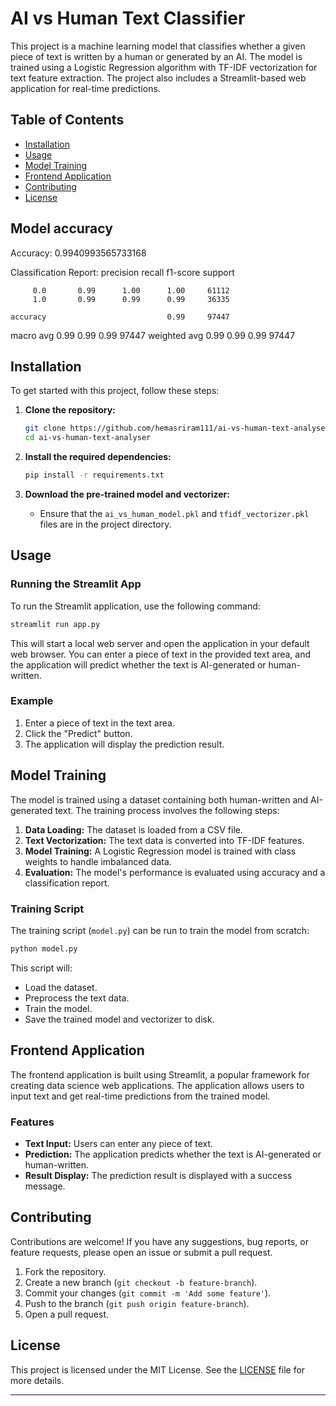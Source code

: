 # AI vs Human Text Classifier

This project is a machine learning model that classifies whether a given piece of text is written by a human or generated by an AI. The model is trained using a Logistic Regression algorithm with TF-IDF vectorization for text feature extraction. The project also includes a Streamlit-based web application for real-time predictions.

## Table of Contents
- [Installation](#installation)
- [Usage](#usage)
- [Model Training](#model-training)
- [Frontend Application](#frontend-application)
- [Contributing](#contributing)
- [License](#license)

## Model accuracy

Accuracy: 0.9940993565733168

Classification Report:
               precision    recall  f1-score   support

         0.0       0.99      1.00      1.00     61112
         1.0       0.99      0.99      0.99     36335

    accuracy                           0.99     97447
   macro avg       0.99      0.99      0.99     97447
weighted avg       0.99      0.99      0.99     97447

## Installation

To get started with this project, follow these steps:

1. **Clone the repository:**
   ```bash
   git clone https://github.com/hemasriram111/ai-vs-human-text-analyser.git
   cd ai-vs-human-text-analyser
   ```

2. **Install the required dependencies:**
   ```bash
   pip install -r requirements.txt
   ```

3. **Download the pre-trained model and vectorizer:**
   - Ensure that the `ai_vs_human_model.pkl` and `tfidf_vectorizer.pkl` files are in the project directory.

## Usage

### Running the Streamlit App

To run the Streamlit application, use the following command:

```bash
streamlit run app.py
```

This will start a local web server and open the application in your default web browser. You can enter a piece of text in the provided text area, and the application will predict whether the text is AI-generated or human-written.

### Example

1. Enter a piece of text in the text area.
2. Click the "Predict" button.
3. The application will display the prediction result.

## Model Training

The model is trained using a dataset containing both human-written and AI-generated text. The training process involves the following steps:

1. **Data Loading:** The dataset is loaded from a CSV file.
2. **Text Vectorization:** The text data is converted into TF-IDF features.
3. **Model Training:** A Logistic Regression model is trained with class weights to handle imbalanced data.
4. **Evaluation:** The model's performance is evaluated using accuracy and a classification report.

### Training Script

The training script (`model.py`) can be run to train the model from scratch:

```bash
python model.py
```

This script will:
- Load the dataset.
- Preprocess the text data.
- Train the model.
- Save the trained model and vectorizer to disk.

## Frontend Application

The frontend application is built using Streamlit, a popular framework for creating data science web applications. The application allows users to input text and get real-time predictions from the trained model.

### Features

- **Text Input:** Users can enter any piece of text.
- **Prediction:** The application predicts whether the text is AI-generated or human-written.
- **Result Display:** The prediction result is displayed with a success message.

## Contributing

Contributions are welcome! If you have any suggestions, bug reports, or feature requests, please open an issue or submit a pull request.

1. Fork the repository.
2. Create a new branch (`git checkout -b feature-branch`).
3. Commit your changes (`git commit -m 'Add some feature'`).
4. Push to the branch (`git push origin feature-branch`).
5. Open a pull request.

## License

This project is licensed under the MIT License. See the [LICENSE](LICENSE) file for more details.

---
